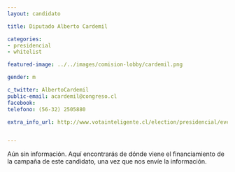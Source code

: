 ```yaml
---
layout: candidato

title: Diputado Alberto Cardemil

categories: 
- presidencial
- whitelist

featured-image: ../../images/comision-lobby/cardemil.png

gender: m

c_twitter: AlbertoCardemil
public-email: acardemil@congreso.cl
facebook: 
telefono: (56-32) 2505880

extra_info_url: http://www.votainteligente.cl/election/presidencial/evelyn-matthei


---
```


Aún sin información. Aquí encontrarás de dónde viene el financiamiento de la campaña de este candidato, una vez que nos envíe la información.

